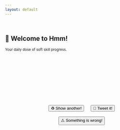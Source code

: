 ```yaml
---
layout: default
---
```

<meta name="twitter:card" content="summary" />
<meta name="twitter:site" content="{{ page.title }}" />
<meta name="twitter:title" content="{{ page.title }}" />
<meta name="twitter:image" content="{{ page.title_image }}" />

<script src="https://ajax.googleapis.com/ajax/libs/jquery/3.5.1/jquery.min.js"></script>

<br>
<p align="center">
<h2>💬 Welcome to Hmm!</h2>
<small>Your daily dose of soft skill progress.</small>

<br><br>

<center>
<div class="card">
<h1 id = "id_emoji"/><h2 id = "id_title"/>
<h4 id = "id_text"/>
<br>
<h5 id = "id_topic"/>
</div>
<h2><br></h2>
<script src="js/random_quote.js"></script>
<button type = "button" id = "button" onClick="window.location.reload();">♻️ Show another!</button>
&emsp;
<button type = "button" id = "button_tweet" onClick="generateTweet();">🦆 Tweet it!</button>
<br><br>
<button type = "button" id = "button_report" onClick="reportIssue();">⚠️ Something is wrong!</button>
</center>
</p>

